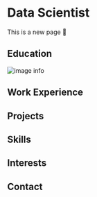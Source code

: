 # Data Scientist

This is a new page 👋


## Education
![image info](./images/index.jpg)

## Work Experience 


## Projects 


## Skills 


## Interests 


## Contact 
